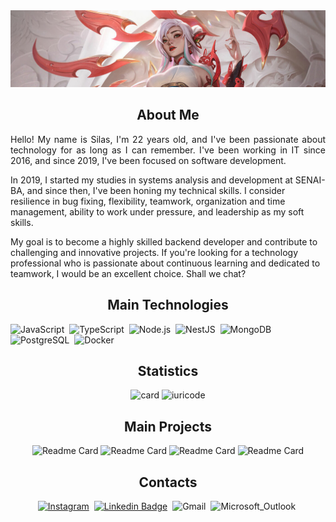 <html>
<head>
	<meta http-equiv="Content-Type" content="text/html; charset=UTF-8" />
  <link rel="stylesheet" href="assets/styles/style.css">        
</head>
<body>
<section id="banner">
  <img src="assets/img/Irelia_crop.jpg" alt="Imagem 1">
</section>
<section id="aboutme">
<h1 align="center">About Me</h1>
  <p align="justify">
   Hello! My name is Silas, I'm 22 years old, and I've been passionate about technology for as long as I can remember. I've been working in IT since 2016, and since 2019, I've been focused on software development.

  In 2019, I started my studies in systems analysis and development at SENAI-BA, and since then, I've been honing my technical skills. I consider resilience in bug fixing, flexibility, teamwork, organization and time management, ability to work under pressure, and leadership as my soft skills.

  My goal is to become a highly skilled backend developer and contribute to challenging and innovative projects. If you're looking for a technology professional who is passionate about continuous learning and dedicated to teamwork, I would be an excellent choice. Shall we chat?  
  </p>
</section>

<section id="technologies">
<h1  align="center">Main Technologies</h1>

![JavaScript](https://img.shields.io/badge/JavaScript-F7DF1E?style=for-the-badge&logo=javascript&logoColor=black)&nbsp;
![TypeScript](https://img.shields.io/badge/TypeScript-007ACC?style=for-the-badge&logo=typescript&logoColor=white)&nbsp;
![Node.js](https://img.shields.io/badge/Node.js-43853D?style=for-the-badge&logo=node.js&logoColor=white)&nbsp;
![NestJS](https://img.shields.io/badge/nestjs-%23E0234E.svg?style=for-the-badge&logo=nestjs&logoColor=white)&nbsp;
![MongoDB](https://img.shields.io/badge/MongoDB-4EA94B?style=for-the-badge&logo=mongodb&logoColor=white)&nbsp;
![PostgreSQL](https://img.shields.io/badge/PostgreSQL-316192?style=for-the-badge&logo=postgresql&logoColor=white)&nbsp;
![Docker](https://img.shields.io/badge/Docker-2496ED?style=for-the-badge&logo=docker&logoColor=white)&nbsp;
</section>

<section id="statistics" align="center">
<h1  align="center">Statistics</h1>

![card](https://github-readme-stats.vercel.app/api?username=silasoli&theme=dark&show_icons=true&card_width=800)
![iuricode](https://github-readme-stats.vercel.app/api/top-langs/?username=silasoli&hide=html&layout=compact&theme=dark&card_width=800)
</section>

<section id="projects" align="center">
<h1  align="center">Main Projects</h1>

![Readme Card](https://github-readme-stats.vercel.app/api/pin/?username=silasoli&repo=easy-budget-api&theme=dark)
![Readme Card](https://github-readme-stats.vercel.app/api/pin/?username=silasoli&repo=nestjs-movie-api&theme=dark)
![Readme Card](https://github-readme-stats.vercel.app/api/pin/?username=silasoli&repo=simple-crud-nestjs&theme=dark)
![Readme Card](https://github-readme-stats.vercel.app/api/pin/?username=silasoli&repo=nestjs-mailer&theme=dark)
</section>

<section id="contacts" align="center">
<h1  align="center">Contacts</h1>

[![Instagram](https://img.shields.io/badge/Instagram-E4405F?style=for-the-badge&logo=instagram&logoColor=white&link=https://www.instagram.com/this.silasoli/)](https://www.instagram.com/this.silasoli/)&nbsp;
[![Linkedin Badge](https://img.shields.io/badge/LinkedIn-0077B5?style=for-the-badge&logo=Linkedin&logoColor=white&link=https://www.linkedin.com/in/silasoli/)](https://www.linkedin.com/in/silasoli/)&nbsp;
![Gmail](https://img.shields.io/badge/Gmail-D14836?style=for-the-badge&logo=gmail&logoColor=white&link=mailto:silasoliv39@gmail.com)&nbsp;
![Microsoft_Outlook](https://img.shields.io/badge/Microsoft_Outlook-0078D4?style=for-the-badge&logo=microsoft-outlook&logoColor=white&link=mailto:silas_rodrigues2@hotmail.com)&nbsp;

</section>
</body>
</html>
